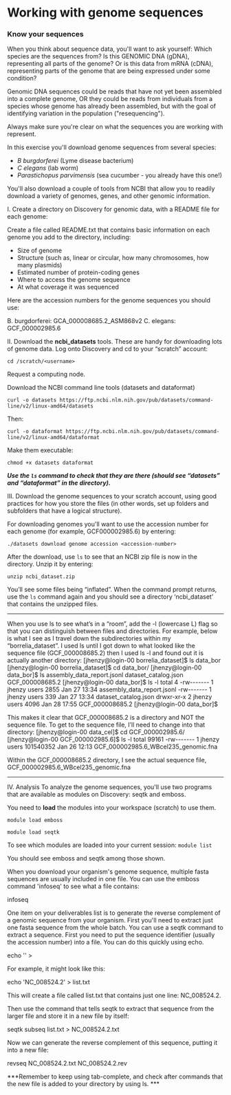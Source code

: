 # Working with genome sequences

### Know your sequences

When you think about sequence data, you'll want to ask yourself:
Which species are the sequences from?
Is this GENOMIC DNA (gDNA), representing all parts of the genome? 
Or is this data from mRNA (cDNA), representing parts of the genome that are being expressed under some condition?

Genomic DNA sequences could be reads that have not yet been assembled into a complete genome, OR they could be reads from individuals from a species whose genome has already been assembled, but with the goal of identifying variation in the population ("resequencing").

Always make sure you're clear on what the sequences you are working with represent.

In this exercise you'll download genome sequences from several species:
* _B burgdorferei_ (Lyme disease bacterium)
* _C elegans_ (lab worm)
* _Parastichopus parvimensis_ (sea cucumber - you already have this one!)

You'll also download a couple of tools from NCBI that allow you to readily download a variety of genomes, genes, and other genomic information.


I.  Create a directory on Discovery for genomic data, with a README file for each genome:

Create a file called README.txt that contains basic information on each genome you add to the directory, including:
*	Size of genome
*	Structure (such as, linear or circular, how many chromosomes, how many plasmids)
*	Estimated number of protein-coding genes
*	Where to access the genome sequence
* At what coverage it was sequenced

Here are the accession numbers for the genome sequences you should use:

B. burgdorferei: GCA_000008685.2_ASM868v2
C. elegans: GCF_000002985.6 


II.  Download the **ncbi_datasets** tools. These are handy for downloading lots of genome data. Log onto Discovery and cd to your “scratch” account:

`cd /scratch/<username>`

Request a computing node.

Download the NCBI command line tools (datasets and dataformat)

`curl -o datasets https://ftp.ncbi.nlm.nih.gov/pub/datasets/command-line/v2/linux-amd64/datasets`

Then:

`curl -o dataformat https://ftp.ncbi.nlm.nih.gov/pub/datasets/command-line/v2/linux-amd64/dataformat`

Make them executable: 

`chmod +x datasets dataformat`

***Use the `ls` command to check that they are there (should see “datasets” and “dataformat” in the directory).***
  

III.  Download the genome sequences to your scratch account, using good practices for how you store the files (in other words, set up folders and subfolders that have a logical structure). 

For downloading genomes you'll want to use the accession number for each genome (for example, GCF000002985.6) by entering:

`./datasets download genome accession <accession-number>`

After the download, use `ls` to see that an NCBI zip file is now in the directory. Unzip it by entering:

`unzip ncbi_dataset.zip`

You’ll see some files being “inflated”. When the command prompt returns, use the `ls` command again and you should see a directory ‘ncbi_dataset’ that contains the unzipped files.

***
When you use ls to see what’s in a “room”, add the -l (lowercase L) flag so that you can distinguish between files and directories. For example, below is what I see as I travel down the subdirectories within my “borrelia_dataset”. I used ls until I got down to what looked like the sequence file (GCF_000008685.2) then I used ls -l and found out it is actually another directory:
[jhenzy@login-00 borrelia_dataset]$ ls
data_bor
[jhenzy@login-00 borrelia_dataset]$ cd data_bor/
[jhenzy@login-00 data_bor]$ ls
assembly_data_report.jsonl  dataset_catalog.json  GCF_000008685.2
[jhenzy@login-00 data_bor]$ ls -l
total 4
-rw------- 1 jhenzy users 2855 Jan 27 13:34 assembly_data_report.jsonl
-rw------- 1 jhenzy users  339 Jan 27 13:34 dataset_catalog.json
drwxr-xr-x 2 jhenzy users 4096 Jan 28 17:55 GCF_000008685.2
[jhenzy@login-00 data_bor]$

This makes it clear that GCF_000008685.2 is a directory and NOT the sequence file. To get to the sequence file, I’ll need to change into that directory:
[jhenzy@login-00 data_cel]$ cd GCF_000002985.6/
[jhenzy@login-00 GCF_000002985.6]$ ls -l
total 99161
-rw------- 1 jhenzy users 101540352 Jan 26 12:13 GCF_000002985.6_WBcel235_genomic.fna

Within the GCF_000008685.2 directory, I see the actual sequence file, GCF_000002985.6_WBcel235_genomic.fna		
***

IV.  Analysis
To analyze the genome sequences, you'll use two programs that are available as modules on Discovery: seqtk and emboss.

You need to **load** the modules into your workspace (scratch) to use them.

`module load emboss`

`module load seqtk`

To see which modules are loaded into your current session:
`module list`

You should see emboss and seqtk among those shown.

When you download your organism's genome sequence, multiple fasta sequences are usually included in one file. You can use the emboss command 'infoseq' to see what a file contains:

infoseq <filename>

One item on your deliverables list is to generate the reverse complement of a genomic sequence from your organism. First you'll need to extract just one fasta sequence from the whole batch. You can use a seqtk command to extract a sequence. First you need to put the sequence identifier (usually the accession number) into a file. You can do this quickly using echo. 

echo '<identifier>'  >  <make-up-a-filename>

For example, it might look like this:

echo 'NC_008524.2' > list.txt

This will create a file called list.txt that contains just one line: NC_008524.2.

Then use the command that tells seqtk to extract that sequence from the larger file and store it in a new file by itself:

seqtk subseq <file-with-many-sequences> list.txt > NC_008524.2.txt

Now we can generate the reverse complement of this sequence, putting it into a new file:

revseq NC_008524.2.txt NC_008524.2.rev

***Remember to keep using tab-complete, and check after commands that the new file is added to your directory by using ls. ***


